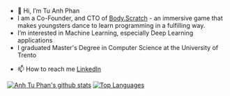 - 👋 Hi, I’m Tu Anh Phan
- I am a Co-Founder, and CTO of [Body.Scratch](https://www.bodyscratch.academy/) - an immersive game that makes youngsters dance to learn programming in a fulfilling way.
- I’m interested in Machine Learning, especially Deep Learning applications
- I graduated Master's Degree in Computer Science at the University of Trento
<!-- - 💞️ I’m looking to collaborate on ... -->
- 📫 How to reach me [LinkedIn](https://www.linkedin.com/in/anhtu-phan/)

[![Anh Tu Phan's github stats](https://github-readme-stats-git-masterrstaa-rickstaa.vercel.app/api?username=anhtu-phan&show_icons=true&count_private=true)](https://github.com/anhtu-phan) [![Top Languages](https://github-readme-stats-git-masterrstaa-rickstaa.vercel.app/api/top-langs/?username=anhtu-phan&layout=compact)](https://github.com/anhtu-phan)
<!---
anhtu-phan/anhtu-phan is a ✨ special ✨ repository because its `README.md` (this file) appears on your GitHub profile.
You can click the Preview link to take a look at your changes.
--->
